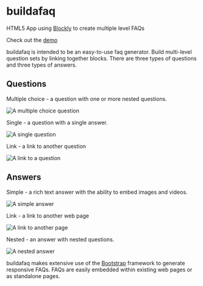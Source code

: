 buildafaq
=========

HTML5 App using [Blockly](https://code.google.com/p/blockly/) to create multiple level FAQs

Check out the [demo](https://drk123.github.io/buildafaq/index.html)

buildafaq is intended to be an easy-to-use faq generator.  Build multi-level question sets by linking together blocks.  There are three types of questions and three types of answers.

Questions
---------
Multiple choice - a question with one or more nested questions. 

![A multiple choice question](http://drk123.github.io/buildafaq/images/question_multiple.png)

Single - a question with a single answer.

![A single question](http://drk123.github.io/buildafaq/images/question_single.png)

Link - a link to another question

![A link to a question](http://drk123.github.io/buildafaq/images/question_link.png)

 
Answers
-------
Simple - a rich text answer with the ability to embed images and videos.

![A simple answer](http://drk123.github.io/buildafaq/images/answer.png)

Link - a link to another web page

![A link to another page](http://drk123.github.io/buildafaq/images/answer_link.png)

Nested - an answer with nested questions.

![A nested answer](http://drk123.github.io/buildafaq/images/answer_question.png)
 
 
buildafaq makes extensive use of the [Bootstrap](http://getbootstrap.com) framework to generate responsive FAQs.  FAQs are easily embedded within existing web pages or as standalone pages.
